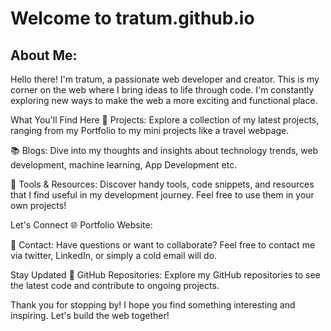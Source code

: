 # Welcome to tratum.github.io
 
## About Me: ## 

Hello there! I'm tratum, a passionate web developer and creator. This is my corner on the web where I bring ideas to life through code.  I'm constantly exploring new ways to make the web a more exciting and functional place.

What You'll Find Here
🚀 Projects: Explore a collection of my latest projects, ranging from my Portfolio to my mini projects like a travel webpage.

📚 Blogs: Dive into my thoughts and insights about technology trends, web development, machine learning, App Development etc.

🔧 Tools & Resources: Discover handy tools, code snippets, and resources that I find useful in my development journey. Feel free to use them in your own projects!

Let's Connect
🌐 Portfolio Website: 

📧 Contact: Have questions or want to collaborate? Feel free to contact me via twitter, LinkedIn, or simply a cold email will do.

Stay Updated
📢 GitHub Repositories: Explore my GitHub repositories to see the latest code and contribute to ongoing projects.

Thank you for stopping by! I hope you find something interesting and inspiring. Let's build the web together!
